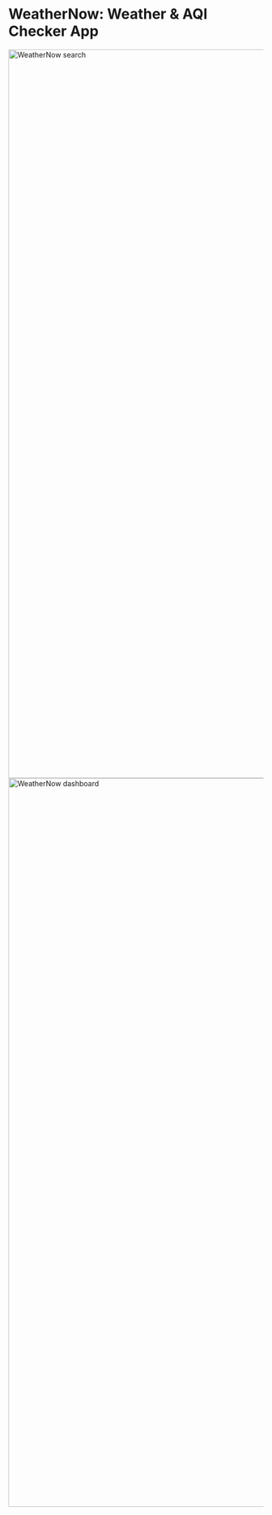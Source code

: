 # WeatherNow: Weather & AQI Checker App

<img width="1440" alt="WeatherNow search" src="https://github.com/user-attachments/assets/25845026-1030-4dac-9a6c-18219f4205ac">
<img width="1440" alt="WeatherNow dashboard" src="https://github.com/user-attachments/assets/09641b51-c73d-44de-b698-0232ee6dc59e">
